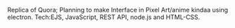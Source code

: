 Replica of Quora;
Planning to make Interface in Pixel Art/anime kindaa using electron.
Tech:EJS, JavaScript, REST API, node.js and HTML-CSS.
